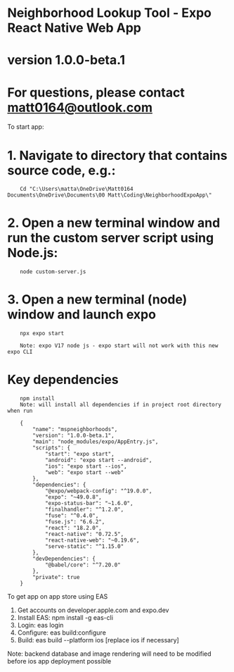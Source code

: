 # Neighborhood Lookup Tool - Expo React Native Web App
# version 1.0.0-beta.1
# For questions, please contact matt0164@outlook.com

To start app:

# 1.	Navigate to directory that contains source code, e.g.:
        Cd "C:\Users\matta\OneDrive\Matt0164 Documents\OneDrive\Documents\00 Matt\Coding\NeighborhoodExpoApp\"

# 2.    Open a new terminal window and run the custom server script using Node.js:
        node custom-server.js

# 3.	Open a new terminal (node) window and launch expo
        npx expo start 
        
        Note: expo V17 node js - expo start will not work with this new expo CLI

# Key dependencies
        npm install
        Note: will install all dependencies if in project root directory when run

        {
            "name": "mspneighborhoods",
            "version": "1.0.0-beta.1",
            "main": "node_modules/expo/AppEntry.js",
            "scripts": {
                "start": "expo start",
                "android": "expo start --android",
                "ios": "expo start --ios",
                "web": "expo start --web"
            },
            "dependencies": {
                "@expo/webpack-config": "^19.0.0",
                "expo": "~49.0.8",
                "expo-status-bar": "~1.6.0",
                "finalhandler": "^1.2.0",
                "fuse": "^0.4.0",
                "fuse.js": "6.6.2",
                "react": "18.2.0",
                "react-native": "0.72.5",
                "react-native-web": "~0.19.6",
                "serve-static": "^1.15.0"
            },
            "devDependencies": {
                "@babel/core": "^7.20.0"
            },
            "private": true
        }


To get app on app store using EAS

1.	Get accounts on developer.apple.com and expo.dev
2.	Install EAS: npm install -g eas-cli
3.	Login: eas login
4.	Configure: eas build:configure
5.	Build: eas build --platform ios [replace ios if necessary]

Note: backend database and image rendering will need to be modified before ios app deployment possible
